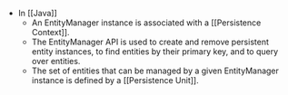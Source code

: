 - In [[Java]]
	- An EntityManager instance is associated with a [[Persistence Context]].
	- The EntityManager API is used to create and remove persistent entity instances, to find entities by their primary key, and to query over entities.
	- The set of entities that can be managed by a given EntityManager instance is defined by a [[Persistence Unit]].